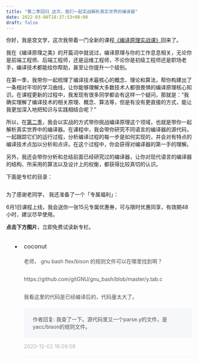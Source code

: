 ```yaml
---
title: "第二季回归_这次，我们一起实战解析真实世界的编译器"
date: 2022-03-08T18:37:53+08:00
draft: false
---
```

<p>你好，我是宫文学，这次我带着一门全新的课程<a href="https://time.geekbang.org/column/intro/314?utm_term=zeusULN89&amp;utm_source=app&amp;utm_medium=geektime&amp;utm_campaign=314-presell&amp;utm_content=diyijijiacan0601">《编译原理实战课》</a>回来了。</p><p>我在《编译原理之美》的开篇词中就说过，编译原理与你的工作息息相关，无论你是前端工程师、后端工程师，还是运维工程师，不论你是初级工程师还是职场老手，编译技术都能给你帮助，甚至让你提升一个级别。</p><p>在第一季，我带你一起梳理了编译技术最核心的概念、理论和算法，帮你构建出了一条相对平坦的学习曲线，让你能够理解大多数技术人都很畏惧的编译原理核心知识。在课程更新的过程中，我发现有很多同学都会有这样一个疑问，那就是：“我确实理解了编译技术的相关原理、概念、算法等，但是有没有更直接的方式，能让我更加深入地把知识与实践相结合呢？”</p><p>所以，在<a href="https://time.geekbang.org/column/intro/314?utm_term=zeusULN89&amp;utm_source=app&amp;utm_medium=geektime&amp;utm_campaign=314-presell&amp;utm_content=diyijijiacan0601">第二季</a>，我会以实战的方式带你挑战编译原理这个领域，也就是带你一起解析真实世界中的编译器。在课程中，我会带你研究不同语言的编译器的源代码，一起跟踪它们的运行过程，分析编译过程的每一步是如何实现的，并会对有特点的编译技术点加以分析和点评。在这个过程中，你会获得对编译器的第一手的理解。</p><p>另外，我还会带你分析和总结前面已经研究过的编译器，让你对现代语言的编译器的结构、所采用的算法以及设计上的权衡，都获得比较真切的认识。</p><!-- [[[read_end]]] --><p>下面是专栏的目录：</p><p><img src="https://static001.geekbang.org/resource/image/0c/3e/0cd5596b9f86ddc49f4ef009cf363e3e.jpg" alt=""></p><p>为了感谢老同学， 我还准备了一个<span class="orange">「专属福利」</span>：</p><p>6月1日课程上线，我会送你一张15元专属优惠券，可与限时优惠同享，有效期48小时，建议尽早使用。</p><p><strong>点击下方图片</strong>，立即免费试读新专栏。</p>
<style>
    ul {
      list-style: none;
      display: block;
      list-style-type: disc;
      margin-block-start: 1em;
      margin-block-end: 1em;
      margin-inline-start: 0px;
      margin-inline-end: 0px;
      padding-inline-start: 40px;
    }
    li {
      display: list-item;
      text-align: -webkit-match-parent;
    }
    ._2sjJGcOH_0 {
      list-style-position: inside;
      width: 100%;
      display: -webkit-box;
      display: -ms-flexbox;
      display: flex;
      -webkit-box-orient: horizontal;
      -webkit-box-direction: normal;
      -ms-flex-direction: row;
      flex-direction: row;
      margin-top: 26px;
      border-bottom: 1px solid rgba(233,233,233,0.6);
    }
    ._2sjJGcOH_0 ._3FLYR4bF_0 {
      width: 34px;
      height: 34px;
      -ms-flex-negative: 0;
      flex-shrink: 0;
      border-radius: 50%;
    }
    ._2sjJGcOH_0 ._36ChpWj4_0 {
      margin-left: 0.5rem;
      -webkit-box-flex: 1;
      -ms-flex-positive: 1;
      flex-grow: 1;
      padding-bottom: 20px;
    }
    ._2sjJGcOH_0 ._36ChpWj4_0 ._2zFoi7sd_0 {
      font-size: 16px;
      color: #3d464d;
      font-weight: 500;
      -webkit-font-smoothing: antialiased;
      line-height: 34px;
    }
    ._2sjJGcOH_0 ._36ChpWj4_0 ._2_QraFYR_0 {
      margin-top: 12px;
      color: #505050;
      -webkit-font-smoothing: antialiased;
      font-size: 14px;
      font-weight: 400;
      white-space: normal;
      word-break: break-all;
      line-height: 24px;
    }
    ._2sjJGcOH_0 ._10o3OAxT_0 {
      margin-top: 18px;
      border-radius: 4px;
      background-color: #f6f7fb;
    }
    ._2sjJGcOH_0 ._3klNVc4Z_0 {
      display: -webkit-box;
      display: -ms-flexbox;
      display: flex;
      -webkit-box-orient: horizontal;
      -webkit-box-direction: normal;
      -ms-flex-direction: row;
      flex-direction: row;
      -webkit-box-pack: justify;
      -ms-flex-pack: justify;
      justify-content: space-between;
      -webkit-box-align: center;
      -ms-flex-align: center;
      align-items: center;
      margin-top: 15px;
    }
    ._2sjJGcOH_0 ._10o3OAxT_0 ._3KxQPN3V_0 {
      color: #505050;
      -webkit-font-smoothing: antialiased;
      font-size: 14px;
      font-weight: 400;
      white-space: normal;
      word-break: break-word;
      padding: 20px 20px 20px 24px;
    }
    ._2sjJGcOH_0 ._3klNVc4Z_0 {
      display: -webkit-box;
      display: -ms-flexbox;
      display: flex;
      -webkit-box-orient: horizontal;
      -webkit-box-direction: normal;
      -ms-flex-direction: row;
      flex-direction: row;
      -webkit-box-pack: justify;
      -ms-flex-pack: justify;
      justify-content: space-between;
      -webkit-box-align: center;
      -ms-flex-align: center;
      align-items: center;
      margin-top: 15px;
    }
    ._2sjJGcOH_0 ._3Hkula0k_0 {
      color: #b2b2b2;
      font-size: 14px;
    }
</style><ul><li>
<div class="_2sjJGcOH_0">
  
<div class="_36ChpWj4_0">
  <div class="_2zFoi7sd_0"><span>coconut</span>
  </div>
  <div class="_2_QraFYR_0">老师， gnu bash flex&#47;bison 的规则文件可以在哪里找到啊？<br><br>https:&#47;&#47;github.com&#47;gitGNU&#47;gnu_bash&#47;blob&#47;master&#47;y.tab.c<br><br>我看这里的代码是已经编译后的，代码量太大了。</div>
  <div class="_10o3OAxT_0">
    <p class="_3KxQPN3V_0">作者回复: 我查了一下。源代码里又一个parse.y的文件，是yacc&#47;bison的规则文件。</p>
  </div>
  <div class="_3klNVc4Z_0">
    <div class="_3Hkula0k_0">2020-12-02 18:09:58</div>
  </div>
</div>
</div>
</li>
</ul>